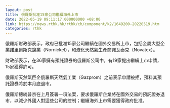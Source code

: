```yaml
---
layout: post
title: 俄羅斯批准15家公司繼續海外上市
date: 2022-05-19 09:11:17.000000000 +08:00
link: https://news.rthk.hk/rthk/ch/component/k2/1649200-20220519.htm
categories: rthk
---
```


俄羅斯財政部表示，政府已批准15家公司繼續在國外交易所上市，包括金屬大型企業諾里爾斯克鎳業（Nornickel），和液化天然氣生產商諾瓦泰克（Novatex）。

財政部表示，在36家擁有預託證券的俄羅斯公司中，有19家提出繼續上市申請，15家獲得許可。

俄羅斯天然氣巨企俄羅斯天然氣工業（Gazprom）之前表示申請被拒，預料其預託證券將於本月底退市。

俄羅斯總統普京在上月簽署一項法案，要求俄羅斯企業將在國外交易的預託證券退市，以減少外國人對這些公司的控制；繼續海外上市需要獲得政府批准。
